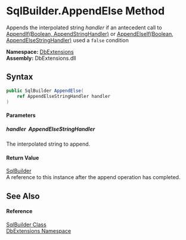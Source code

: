 SqlBuilder.AppendElse Method
============================
Appends the interpolated string *handler* if an antecedent call to [AppendIf(Boolean, AppendStringHandler)][1] or [AppendElseIf(Boolean, AppendElseStringHandler)][2] used a `false` condition
  
**Namespace:** [DbExtensions][3]  
**Assembly:** DbExtensions.dll

Syntax
------

```csharp
public SqlBuilder AppendElse(
	ref AppendElseStringHandler handler
)
```

#### Parameters

##### *handler*  AppendElseStringHandler
The interpolated string to append.

#### Return Value
[SqlBuilder][4]  
A reference to this instance after the append operation has completed.

See Also
--------

#### Reference
[SqlBuilder Class][4]  
[DbExtensions Namespace][3]  

[1]: AppendIf.md
[2]: AppendElseIf.md
[3]: ../README.md
[4]: README.md